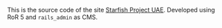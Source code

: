 This is the source code of the site [Starfish Project UAE](https://starfishproject.io/). 
Developed using RoR 5 and `rails_admin` as CMS.

